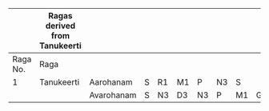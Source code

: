 |        |Ragas derived from Tanukeerti|          |  |  |  |  |  |  |  |  |  | |
|--------|---------------------------|----------|--|--|--|--|--|--|--|--|--|--|
|Raga No.|Raga                       |          |  |  |  |  |  |  |  |  |  |  |
|1       |Tanukeerti                 |Aarohanam |S |R1|M1|P |N3|S |  |  |  |  |
|        |                           |Avarohanam|S |N3|D3|N3|P |M1|G1|M1|R1|S |